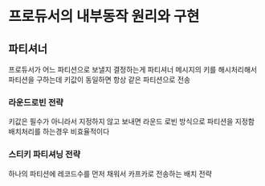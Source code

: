 # 프로듀서의 내부동작 원리와 구현

## 파티셔너
프로듀서가 어느 파티션으로 보낼지 결정하는게 파티셔너
메시지의 키를 해시처리해서 파티션을 구하는데 키값이 동일하면 항상 같은 파티션으로 전송

### 라운드로빈 전략
키값은 필수가 아니라서 지정하지 않고 보내면 라운드 로빈 방식으로 파티션을 지정함
배치처리를 하는경우 비효율적이다

### 스티키 파티셔닝 전략
하나의 파티션에 레코드수를 먼저 채워서 카프카로 전송하는 배치 전략